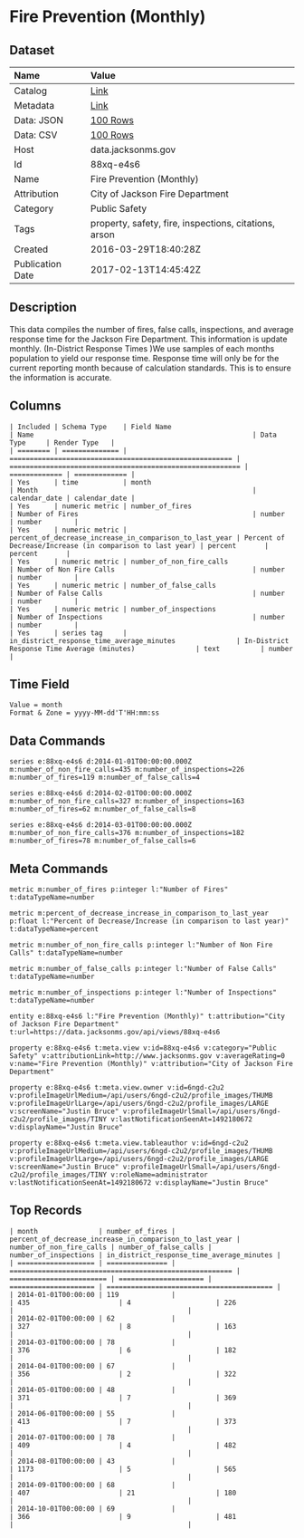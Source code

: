 # Fire Prevention (Monthly)

## Dataset

| Name | Value |
| :--- | :---- |
| Catalog | [Link](https://catalog.data.gov/dataset/fire-prevention-monthly) |
| Metadata | [Link](https://data.jacksonms.gov/api/views/88xq-e4s6) |
| Data: JSON | [100 Rows](https://data.jacksonms.gov/api/views/88xq-e4s6/rows.json?max_rows=100) |
| Data: CSV | [100 Rows](https://data.jacksonms.gov/api/views/88xq-e4s6/rows.csv?max_rows=100) |
| Host | data.jacksonms.gov |
| Id | 88xq-e4s6 |
| Name | Fire Prevention (Monthly) |
| Attribution | City of Jackson Fire Department |
| Category | Public Safety |
| Tags | property, safety, fire, inspections, citations, arson |
| Created | 2016-03-29T18:40:28Z |
| Publication Date | 2017-02-13T14:45:42Z |

## Description

This data compiles the number of fires, false calls, inspections, and average response time for the Jackson Fire Department.  This information is update monthly.  (In-District Response Times )We use samples of each months population to yield our response time. Response time will only be for the current reporting month because of calculation standards. This is to ensure the information is accurate.

## Columns

```ls
| Included | Schema Type    | Field Name                                              | Name                                                      | Data Type     | Render Type   |
| ======== | ============== | ======================================================= | ========================================================= | ============= | ============= |
| Yes      | time           | month                                                   | Month                                                     | calendar_date | calendar_date |
| Yes      | numeric metric | number_of_fires                                         | Number of Fires                                           | number        | number        |
| Yes      | numeric metric | percent_of_decrease_increase_in_comparison_to_last_year | Percent of Decrease/Increase (in comparison to last year) | percent       | percent       |
| Yes      | numeric metric | number_of_non_fire_calls                                | Number of Non Fire Calls                                  | number        | number        |
| Yes      | numeric metric | number_of_false_calls                                   | Number of False Calls                                     | number        | number        |
| Yes      | numeric metric | number_of_inspections                                   | Number of Inspections                                     | number        | number        |
| Yes      | series tag     | in_district_response_time_average_minutes               | In-District Response Time Average (minutes)               | text          | number        |
```

## Time Field

```ls
Value = month
Format & Zone = yyyy-MM-dd'T'HH:mm:ss
```

## Data Commands

```ls
series e:88xq-e4s6 d:2014-01-01T00:00:00.000Z m:number_of_non_fire_calls=435 m:number_of_inspections=226 m:number_of_fires=119 m:number_of_false_calls=4

series e:88xq-e4s6 d:2014-02-01T00:00:00.000Z m:number_of_non_fire_calls=327 m:number_of_inspections=163 m:number_of_fires=62 m:number_of_false_calls=8

series e:88xq-e4s6 d:2014-03-01T00:00:00.000Z m:number_of_non_fire_calls=376 m:number_of_inspections=182 m:number_of_fires=78 m:number_of_false_calls=6
```

## Meta Commands

```ls
metric m:number_of_fires p:integer l:"Number of Fires" t:dataTypeName=number

metric m:percent_of_decrease_increase_in_comparison_to_last_year p:float l:"Percent of Decrease/Increase (in comparison to last year)" t:dataTypeName=percent

metric m:number_of_non_fire_calls p:integer l:"Number of Non Fire Calls" t:dataTypeName=number

metric m:number_of_false_calls p:integer l:"Number of False Calls" t:dataTypeName=number

metric m:number_of_inspections p:integer l:"Number of Inspections" t:dataTypeName=number

entity e:88xq-e4s6 l:"Fire Prevention (Monthly)" t:attribution="City of Jackson Fire Department" t:url=https://data.jacksonms.gov/api/views/88xq-e4s6

property e:88xq-e4s6 t:meta.view v:id=88xq-e4s6 v:category="Public Safety" v:attributionLink=http://www.jacksonms.gov v:averageRating=0 v:name="Fire Prevention (Monthly)" v:attribution="City of Jackson Fire Department"

property e:88xq-e4s6 t:meta.view.owner v:id=6ngd-c2u2 v:profileImageUrlMedium=/api/users/6ngd-c2u2/profile_images/THUMB v:profileImageUrlLarge=/api/users/6ngd-c2u2/profile_images/LARGE v:screenName="Justin Bruce" v:profileImageUrlSmall=/api/users/6ngd-c2u2/profile_images/TINY v:lastNotificationSeenAt=1492180672 v:displayName="Justin Bruce"

property e:88xq-e4s6 t:meta.view.tableauthor v:id=6ngd-c2u2 v:profileImageUrlMedium=/api/users/6ngd-c2u2/profile_images/THUMB v:profileImageUrlLarge=/api/users/6ngd-c2u2/profile_images/LARGE v:screenName="Justin Bruce" v:profileImageUrlSmall=/api/users/6ngd-c2u2/profile_images/TINY v:roleName=administrator v:lastNotificationSeenAt=1492180672 v:displayName="Justin Bruce"
```

## Top Records

```ls
| month               | number_of_fires | percent_of_decrease_increase_in_comparison_to_last_year | number_of_non_fire_calls | number_of_false_calls | number_of_inspections | in_district_response_time_average_minutes | 
| =================== | =============== | ======================================================= | ======================== | ===================== | ===================== | ========================================= | 
| 2014-01-01T00:00:00 | 119             |                                                         | 435                      | 4                     | 226                   |                                           | 
| 2014-02-01T00:00:00 | 62              |                                                         | 327                      | 8                     | 163                   |                                           | 
| 2014-03-01T00:00:00 | 78              |                                                         | 376                      | 6                     | 182                   |                                           | 
| 2014-04-01T00:00:00 | 67              |                                                         | 356                      | 2                     | 322                   |                                           | 
| 2014-05-01T00:00:00 | 48              |                                                         | 371                      | 7                     | 369                   |                                           | 
| 2014-06-01T00:00:00 | 55              |                                                         | 413                      | 7                     | 373                   |                                           | 
| 2014-07-01T00:00:00 | 78              |                                                         | 409                      | 4                     | 482                   |                                           | 
| 2014-08-01T00:00:00 | 43              |                                                         | 1173                     | 5                     | 565                   |                                           | 
| 2014-09-01T00:00:00 | 68              |                                                         | 407                      | 21                    | 180                   |                                           | 
| 2014-10-01T00:00:00 | 69              |                                                         | 366                      | 9                     | 481                   |                                           | 
```